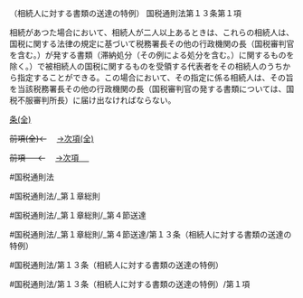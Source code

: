 （相続人に対する書類の送達の特例）
国税通則法第１３条第１項

相続があつた場合において、相続人が二人以上あるときは、これらの相続人は、国税に関する法律の規定に基づいて税務署長その他の行政機関の長（国税審判官を含む。）が発する書類（滞納処分（その例による処分を含む。）に関するものを除く。）で被相続人の国税に関するものを受領する代表者をその相続人のうちから指定することができる。この場合において、その指定に係る相続人は、その旨を当該税務署長その他の行政機関の長（国税審判官の発する書類については、国税不服審判所長）に届け出なければならない。

[条(全)](国税通則法＿＿＿＿＿第１３条_.md)

~~前項(全)←~~　  [→次項(全)](国税通則法＿＿＿＿＿第１３条第２項_.md)

~~前項 　 ←~~　  [→次項 　 ](国税通則法＿＿＿＿＿第１３条第２項.md)



#国税通則法

#国税通則法/_第１章総則

#国税通則法/_第１章総則/_第４節送達

#国税通則法/_第１章総則/_第４節送達/第１３条（相続人に対する書類の送達の特例）

#国税通則法/第１３条（相続人に対する書類の送達の特例）

#国税通則法/第１３条（相続人に対する書類の送達の特例）/第１項

